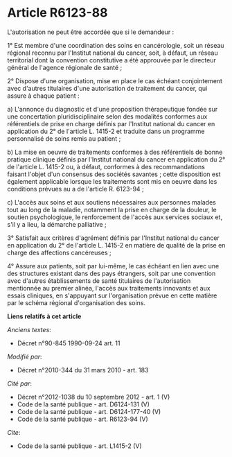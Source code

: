 # Article R6123-88

L'autorisation ne peut être accordée que si le demandeur : 

1° Est membre d'une coordination des soins en cancérologie, soit un réseau régional reconnu par l'Institut national du
cancer, soit, à défaut, un réseau territorial dont la convention constitutive a été approuvée par le directeur général de
l'agence régionale de santé ; 

2° Dispose d'une organisation, mise en place le cas échéant conjointement avec d'autres titulaires d'une autorisation de
traitement du cancer, qui assure à chaque patient : 

a) L'annonce du diagnostic et d'une proposition thérapeutique fondée sur une concertation pluridisciplinaire selon des
modalités conformes aux référentiels de prise en charge définis par l'Institut national du cancer en application du 2° de
l'article L. 1415-2 et traduite dans un programme personnalisé de soins remis au patient ; 

b) La mise en oeuvre de traitements conformes à des référentiels de bonne pratique clinique définis par l'Institut national
du cancer en application du 2° de l'article L. 1415-2 ou, à défaut, conformes à des recommandations faisant l'objet d'un
consensus des sociétés savantes ; cette disposition est également applicable lorsque les traitements sont mis en oeuvre dans
les conditions prévues au a de l'article R. 6123-94 ; 

c) L'accès aux soins et aux soutiens nécessaires aux personnes malades tout au long de la maladie, notamment la prise en
charge de la douleur, le soutien psychologique, le renforcement de l'accès aux services sociaux et, s'il y a lieu, la
démarche palliative ; 

3° Satisfait aux critères d'agrément définis par l'Institut national du cancer en application du 2° de l'article L. 1415-2 en
matière de qualité de la prise en charge des affections cancéreuses ; 

4° Assure aux patients, soit par lui-même, le cas échéant en lien avec une des structures existant dans des pays étrangers,
soit par une convention avec d'autres établissements de santé titulaires de l'autorisation mentionnée au premier alinéa,
l'accès aux traitements innovants et aux essais cliniques, en s'appuyant sur l'organisation prévue en cette matière par le
schéma régional d'organisation des soins.

**Liens relatifs à cet article**

_Anciens textes_:

  - Décret n°90-845 1990-09-24 art. 11

_Modifié par_:

  - Décret n°2010-344 du 31 mars 2010 - art. 183

_Cité par_:

  - Décret n°2012-1038 du 10 septembre 2012 - art. 1 (V)
  - Code de la santé publique - art. D6124-131 (V)
  - Code de la santé publique - art. D6124-177-40 (V)
  - Code de la santé publique - art. R6123-94 (V)

_Cite_:

  - Code de la santé publique - art. L1415-2 (V)

